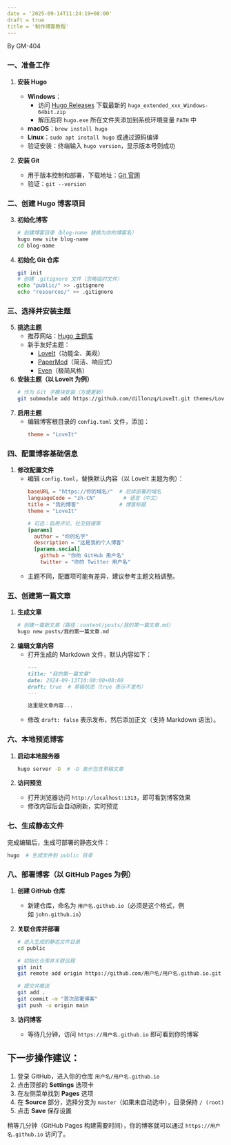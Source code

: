 ```yaml
---
date = '2025-09-14T11:24:19+08:00'
draft = true
title = '制作博客教程'
---
```


By GM-404
### **一、准备工作**

1. **安装 Hugo**
    
    - **Windows**：
        - 访问 [Hugo Releases](https://github.com/gohugoio/hugo/releases) 下载最新的 `hugo_extended_xxx_Windows-64bit.zip`
        - 解压后将 `hugo.exe` 所在文件夹添加到系统环境变量 `PATH` 中
    - **macOS**：`brew install hugo`
    - **Linux**：`sudo apt install hugo` 或通过源码编译
    - 验证安装：终端输入 `hugo version`，显示版本号则成功
2. **安装 Git**
    
    - 用于版本控制和部署，下载地址：[Git 官网](https://git-scm.com/)
    - 验证：`git --version`
### **二、创建 Hugo 博客项目**

3. **初始化博客**
    ```bash
    # 创建博客目录（blog-name 替换为你的博客名）
    hugo new site blog-name
    cd blog-name
    ```
4. **初始化 Git 仓库**
    ```bash
    git init
    # 创建 .gitignore 文件（忽略临时文件）
    echo "public/" >> .gitignore
    echo "resources/" >> .gitignore
    ```
### **三、选择并安装主题**
5. **挑选主题**
    - 推荐网站：[Hugo 主题库](https://themes.gohugo.io/)
    - 新手友好主题：
        - [LoveIt](https://themes.gohugo.io/themes/loveit/)（功能全、美观）
        - [PaperMod](https://themes.gohugo.io/themes/hugo-papermod/)（简洁、响应式）
        - [Even](https://themes.gohugo.io/themes/even/)（极简风格）
6. **安装主题（以 LoveIt 为例）**
    ```bash
    # 作为 Git 子模块安装（方便更新）
    git submodule add https://github.com/dillonzq/LoveIt.git themes/LoveIt
    ```
7. **启用主题**
    - 编辑博客根目录的 `config.toml` 文件，添加：
        ```toml
        theme = "LoveIt"
        ```
### **四、配置博客基础信息**

1. **修改配置文件**
    - 编辑 `config.toml`，替换默认内容（以 LoveIt 主题为例）：
        ```toml
        baseURL = "https://你的域名/"  # 后续部署的域名
        languageCode = "zh-CN"         # 语言（中文）
        title = "我的博客"             # 博客标题
        theme = "LoveIt"
        
        # 可选：启用评论、社交链接等
        [params]
          author = "你的名字"
          description = "这是我的个人博客"
          [params.social]
            github = "你的 GitHub 用户名"
            twitter = "你的 Twitter 用户名"
        ```
    - 主题不同，配置项可能有差异，建议参考主题文档调整。
### **五、创建第一篇文章**

1. **生成文章**
    ```bash
    # 创建一篇新文章（路径：content/posts/我的第一篇文章.md）
    hugo new posts/我的第一篇文章.md
    ```
2. **编辑文章内容**
    - 打开生成的 Markdown 文件，默认内容如下：
        ```markdown
        ---
        title: "我的第一篇文章"
        date: 2024-09-13T10:00:00+08:00
        draft: true  # 草稿状态（true 表示不发布）
        ---
        
        这里是文章内容...
        ```
    - 修改 `draft: false` 表示发布，然后添加正文（支持 Markdown 语法）。
### **六、本地预览博客**

1. **启动本地服务器**

    ```bash
    hugo server -D  # -D 表示包含草稿文章
    ```
2. **访问预览**
    - 打开浏览器访问 `http://localhost:1313`，即可看到博客效果
    - 修改内容后会自动刷新，实时预览
### **七、生成静态文件**

完成编辑后，生成可部署的静态文件：

```bash
hugo  # 生成文件到 public 目录
```
### **八、部署博客（以 GitHub Pages 为例）**

1. **创建 GitHub 仓库**
    
    - 新建仓库，命名为 `用户名.github.io`（必须是这个格式，例如 `john.github.io`）
2. **关联仓库并部署**
    ```bash
    # 进入生成的静态文件目录
    cd public
    
    # 初始化仓库并关联远程
    git init
    git remote add origin https://github.com/用户名/用户名.github.io.git
    
    # 提交并推送
    git add .
    git commit -m "首次部署博客"
    git push -u origin main
    ```
3. **访问博客**
    
    - 等待几分钟，访问 `https://用户名.github.io` 即可看到你的博客
 ## 下一步操作建议：

1. 登录 GitHub，进入你的仓库 `用户名/用户名.github.io`
2. 点击顶部的 **Settings** 选项卡
3. 在左侧菜单找到 **Pages** 选项
4. 在 **Source** 部分，选择分支为 `master`（如果未自动选中），目录保持 `/ (root)`
5. 点击 **Save** 保存设置

  

稍等几分钟（GitHub Pages 构建需要时间），你的博客就可以通过 `https://用户名.github.io` 访问了。